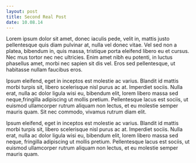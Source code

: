 ```yaml
---
layout: post
title: Second Real Post
date: 10.08.14
---
```


Lorem ipsum dolor sit amet, donec iaculis pede, velit in, mattis justo pellentesque quis diam pulvinar at, nulla vel donec vitae. Vel sed non a platea, bibendum in, quis massa, tristique porta eleifend libero eu et cursus. Nec mus tortor nec nec ultricies. Enim amet nibh eu potenti, in luctus phasellus amet, morbi nec sapien sit dis vel. Eros sed pellentesque, ut habitasse nullam faucibus eros.

Ipsum eleifend, eget in inceptos est molestie ac varius. Blandit id mattis morbi turpis sit, libero scelerisque nisl purus ac at. Imperdiet sociis. Nulla erat, nulla ac dolor ligula wisi eu, bibendum elit, lorem libero massa sed neque,fringilla adipiscing ut mollis pretium. Pellentesque lacus est sociis, ut euismod ullamcorper rutrum aliquam non lectus, et eu molestie semper mauris quam. Sit nec commodo, vivamus rutrum diam elit.

Ipsum eleifend, eget in inceptos est molestie ac varius. Blandit id mattis morbi turpis sit, libero scelerisque nisl purus ac at. Imperdiet sociis. Nulla erat, nulla ac dolor ligula wisi eu, bibendum elit, lorem libero massa sed neque, fringilla adipiscing ut mollis pretium. Pellentesque lacus est sociis, ut euismod ullamcorper rutrum aliquam non lectus, et eu molestie semper mauris quam. 
